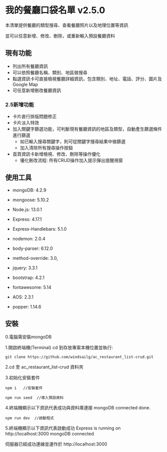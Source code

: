# 我的餐廳口袋名單 v2.5.0

本清單提供餐廳的類型搜尋、查看餐廳照片以及地理位置等資訊

並可以任意新增、修改、刪除，或重新輸入預設餐廳資料


## 現有功能

- 列出所有餐廳資訊
- 可以依照餐廳名稱、類別、地區做搜尋
- 點選資訊卡可直接檢視餐廳詳細資訊，包含類別、地址、電話、評分、圖片及 Google Map
- 可任意新增刪改餐廳資訊


### 2.5新增功能

-  卡片直行排版問題修正
-  卡片淡入特效
-  加入關鍵字篩選功能，可判斷現有餐廳資訊的地區及類型，自動產生篩選條件進行篩選
    - 如已輸入搜尋關鍵字，則可從關鍵字搜尋結果中做篩選
    - 加入清除所有搜尋操作按鈕
-  首頁資訊卡新增檢視、修改、刪除等操作優化
    - 優化刪改流程: 所有CRUD操作加入提示彈出提醒視窗


## 使用工具

- mongoDB: 4.2.9
- mongoose: 5.10.2
- Node.js: 13.0.1
- Express: 4.17.1
- Express-Handlebars: 5.1.0
- nodemon: 2.0.4
- body-parser: 6.12.0
- method-override: 3.0,

- jquery: 3.3.1
- bootstrap: 4.2.1
- fontawesome: 5.14
- AOS: 2.3.1
- popper: 1.14.6


## 安裝

0.電腦需安裝mongoDB

1.開啟終端機(Terminal) cd 到存放專案本機位置並執行:

```
git clone https://github.com/windsailg/ac_restaurant_list-crud.git
``````

2.cd 至 ac_restaurant_list-crud 資料夾


3.初始化安裝套件

```
npm i   //安裝套件
```

```
npm run seed  //導入預設資料
```

4.終端機顯示以下資訊代表成功與資料庫連接
mongoDB connected
done.


```
npm run dev  //啟動程式
```

5.終端機顯示以下資訊代表啟動成功
Express is running on http://localhost:3000
mongoDB connected

伺服器已經成功連線並運作於 http://localhost:3000




